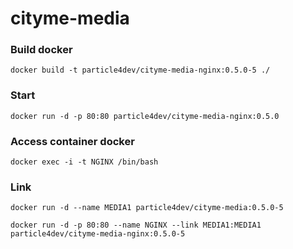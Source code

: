 # cityme-media

### Build docker

`docker build -t particle4dev/cityme-media-nginx:0.5.0-5 ./`

### Start

`docker run -d -p 80:80 particle4dev/cityme-media-nginx:0.5.0`

### Access container docker

`docker exec -i -t NGINX /bin/bash`

### Link

`docker run -d --name MEDIA1 particle4dev/cityme-media:0.5.0-5`

`docker run -d -p 80:80 --name NGINX --link MEDIA1:MEDIA1 particle4dev/cityme-media-nginx:0.5.0-5`